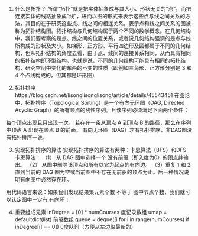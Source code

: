 1. 什么是拓扑？
所谓“拓扑”就是把实体抽象成与其大小、形状无关的“点”，而把连接实体的线路抽象成“线”，进而以图的形式来表示这些点与线之间关系的方法，其目的在于研究这些点、线之间的相连关系。表示点和线之间关系的图被称为拓扑结构图。拓扑结构与几何结构属于两个不同的数学概念。在几何结构中，我们要考察的是点、线之间的位置关系，或者说几何结构强调的是点与线所构成的形状及大小。如梯形、正方形、平行四边形及圆都属于不同的几何结构，但从拓扑结构的角度去看，由于点、线间的连接关系相同，从而具有相同的拓扑结构即环型结构。也就是说，不同的几何结构可能具有相同的拓扑结构，研究空间中变化的东西的不变的性质（即例如三角形、正方形分别是 3 和 4 个点线构成的，但其都是环形图）

2. 拓扑排序https://blog.csdn.net/lisonglisonglisong/article/details/45543451
在图论中，拓扑排序（Topological Sorting）是一个有向无环图（DAG, Directed Acyclic Graph）的所有顶点的线性序列。且该序列必须满足下面两个条件：

每个顶点出现且只出现一次。
若存在一条从顶点 A 到顶点 B 的路径，那么在序列中顶点 A 出现在顶点 B 的前面。
有向无环图（DAG）才有拓扑排序，非DAG图没有拓扑排序一说。

3. 实现拓扑排序的算法
实现拓扑排序的算法有两种：卡恩算法（BFS）和DFS
卡恩算法：
（1） 从 DAG 图中选择一个 没有前驱（即入度为0）的顶点并输出。
（2） 从图中删除该顶点和所有以它为起点的有向边。
（3）重复 1 和 2 直到当前的 DAG 图为空或当前图中不存在无前驱的顶点为止。后一种情况说明有向图中必然存在环。

用代码语言来说：如果我们发现结果集元素个数 不等于 图中节点个数，我们就可以认定图中一定有 有向环！

4. 重要组成元素
        inDegree = [0] * numCourses 度记录数组
        umap = defaultdict(list) 前驱数组
        queue = deque([i for i in range(numCourses) if inDegree[i] == 0]) 0度队列（方便从左边取最新的）